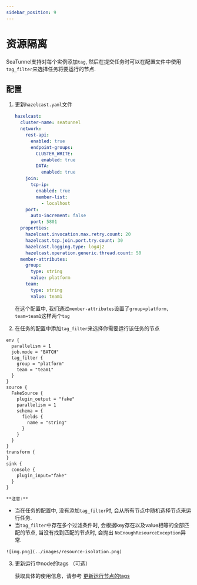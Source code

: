 ```yaml
---
sidebar_position: 9
---
```


# 资源隔离

SeaTunnel支持对每个实例添加`tag`, 然后在提交任务时可以在配置文件中使用`tag_filter`来选择任务将要运行的节点.

## 配置

1. 更新`hazelcast.yaml`文件

    ```yaml
    hazelcast:
      cluster-name: seatunnel
      network:
        rest-api:
          enabled: true
          endpoint-groups:
            CLUSTER_WRITE:
              enabled: true
            DATA:
              enabled: true
        join:
          tcp-ip:
            enabled: true
            member-list:
              - localhost
        port:
          auto-increment: false
          port: 5801
      properties:
        hazelcast.invocation.max.retry.count: 20
        hazelcast.tcp.join.port.try.count: 30
        hazelcast.logging.type: log4j2
        hazelcast.operation.generic.thread.count: 50
      member-attributes:
        group:
          type: string
          value: platform
        team:
          type: string
          value: team1
    ```
    
    在这个配置中, 我们通过`member-attributes`设置了`group=platform, team=team1`这样两个`tag`

2. 在任务的配置中添加`tag_filter`来选择你需要运行该任务的节点

```hacon
env {
  parallelism = 1
  job.mode = "BATCH"
  tag_filter {
    group = "platform"
    team = "team1"
  }
}
source {
  FakeSource {
    plugin_output = "fake"
    parallelism = 1
    schema = {
      fields {
        name = "string"
      }
    }
  }
}
transform {
}
sink {
  console {
    plugin_input="fake"
  }
}
```

    **注意:**
   - 当在任务的配置中, 没有添加`tag_filter`时, 会从所有节点中随机选择节点来运行任务.
   - 当`tag_filter`中存在多个过滤条件时, 会根据key存在以及value相等的全部匹配的节点, 当没有找到匹配的节点时, 会抛出 `NoEnoughResourceException`异常.

    ![img.png](../images/resource-isolation.png)

3. 更新运行中node的tags （可选）

    获取具体的使用信息，请参考 [更新运行节点的tags](rest-api-v2.md)

